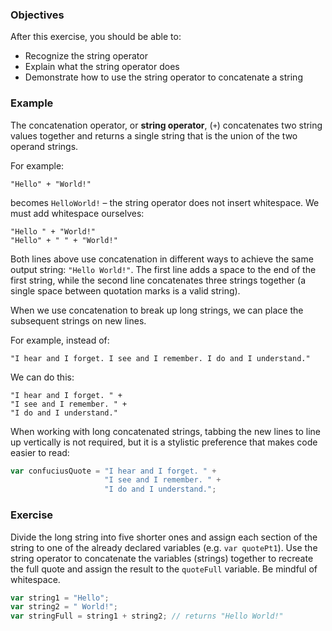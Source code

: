 <!--{ ids:[131], language:'JavaScript', type:'workshop', order: 7, name:'String Operator', description:'The string operator concatenates two string values together' }-->

### Objectives

After this exercise, you should be able to:

- Recognize the string operator
- Explain what the string operator does
- Demonstrate how to use the string operator to concatenate a string

### Example

The concatenation operator, or __string operator__, (`+`) concatenates two string values together and returns a single string that is the union of the two operand strings.

For example:

```
"Hello" + "World!"
```

becomes `HelloWorld!` – the string operator does not insert whitespace. We must add whitespace ourselves:

```
"Hello " + "World!"
"Hello" + " " + "World!"
```

Both lines above use concatenation in different ways to achieve the same output string: `"Hello World!"`. The first line adds a space to the end of the first string, while the second line concatenates three strings together (a single space between quotation marks is a valid string).

When we use concatenation to break up long strings, we can place the subsequent strings on new lines.

For example, instead of:

```
"I hear and I forget. I see and I remember. I do and I understand."
```

We can do this:

```
"I hear and I forget. " +
"I see and I remember. " +
"I do and I understand."
```

When working with long concatenated strings, tabbing the new lines to line up vertically is not required, but it is a stylistic preference that makes code easier to read:

```js
var confuciusQuote = "I hear and I forget. " +
                     "I see and I remember. " +
                     "I do and I understand.";
```

### Exercise

Divide the long string into five shorter ones and assign each section of the string to one of the already declared variables (e.g. `var quotePt1`). Use the string operator to concatenate the variables (strings) together to recreate the full quote and assign the result to the `quoteFull` variable. Be mindful of whitespace.

```js
var string1 = "Hello";
var string2 = " World!";
var stringFull = string1 + string2; // returns "Hello World!"
```
